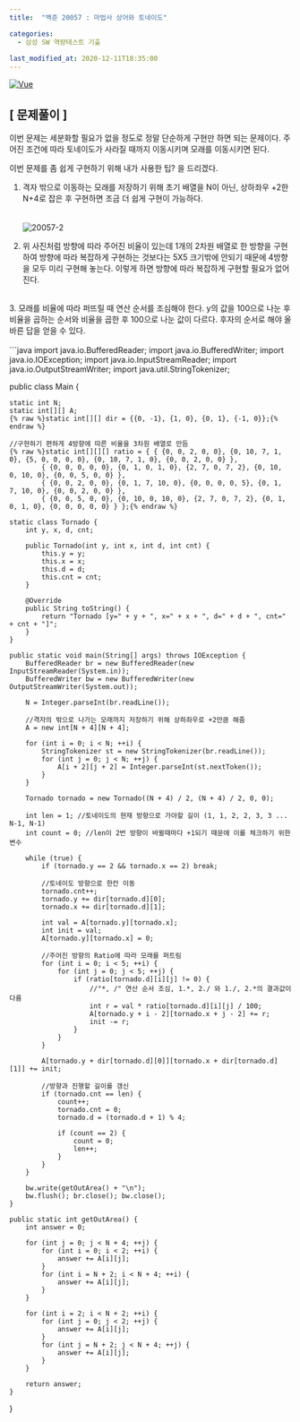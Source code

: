 ```yaml
---
title:  "백준 20057 : 마법사 상어와 토네이도"

categories:
  - 삼성 SW 역량테스트 기출
  
last_modified_at: 2020-12-11T18:35:00
---
```


[![Vue](https://user-images.githubusercontent.com/53072057/101898600-c1d33900-3bef-11eb-85b2-66035748897d.JPG)](https://www.acmicpc.net/problem/20057)  

<h2>[ 문제풀이 ]</h2>  
이번 문제는 세분화할 필요가 없을 정도로 정말 단순하게 구현만 하면 되는 문제이다.  
주어진 조건에 따라 토네이도가 사라질 때까지 이동시키며 모래를 이동시키면 된다.

이번 문제를 좀 쉽게 구현하기 위해 내가 사용한 팁? 을 드리겠다.  

1. 격자 밖으로 이동하는 모래를 저장하기 위해 초기 배열을 N이 아닌, 상하좌우 +2한 N+4로 잡은 후 구현하면 조금 더 쉽게 구현이 가능하다.
<br><br><br>
![20057-2](https://user-images.githubusercontent.com/53072057/101899155-ad437080-3bf0-11eb-89a5-07a322be1b5f.JPG)

2. 위 사진처럼 방향에 따라 주어진 비율이 있는데 1개의 2차원 배열로 한 방향을 구현하여 방향에 따라 복잡하게 구현하는 것보다는 5X5 크기밖에 안되기 때문에 4방향을 모두 미리 구현해 놓는다. 이렇게 하면 방향에 따라 복잡하게 구현할 필요가 없어진다.
<br>
3. 모래를 비율에 따라 퍼뜨릴 때 연산 순서를 조심해야 한다. y의 값을 100으로 나눈 후 비율을 곱하는 순서와 비율을 곱한 후 100으로 나눈 값이 다르다. 후자의 순서로 해야 올바른 답을 얻을 수 있다.
<br>
<br>
```java
import java.io.BufferedReader;
import java.io.BufferedWriter;
import java.io.IOException;
import java.io.InputStreamReader;
import java.io.OutputStreamWriter;
import java.util.StringTokenizer;

public class Main {

	static int N;
	static int[][] A;
	{% raw %}static int[][] dir = {{0, -1}, {1, 0}, {0, 1}, {-1, 0}};{% endraw %}

	//구현하기 편하게 4방향에 따른 비율을 3차원 배열로 만듬
	{% raw %}static int[][][] ratio = { { {0, 0, 2, 0, 0}, {0, 10, 7, 1, 0}, {5, 0, 0, 0, 0}, {0, 10, 7, 1, 0}, {0, 0, 2, 0, 0} },
			{ {0, 0, 0, 0, 0}, {0, 1, 0, 1, 0}, {2, 7, 0, 7, 2}, {0, 10, 0, 10, 0}, {0, 0, 5, 0, 0} },
			{ {0, 0, 2, 0, 0}, {0, 1, 7, 10, 0}, {0, 0, 0, 0, 5}, {0, 1, 7, 10, 0}, {0, 0, 2, 0, 0} },
			{ {0, 0, 5, 0, 0}, {0, 10, 0, 10, 0}, {2, 7, 0, 7, 2}, {0, 1, 0, 1, 0}, {0, 0, 0, 0, 0} } };{% endraw %}

	static class Tornado {
		int y, x, d, cnt;

		public Tornado(int y, int x, int d, int cnt) {
			this.y = y;
			this.x = x;
			this.d = d;
			this.cnt = cnt;
		}

		@Override
		public String toString() {
			return "Tornado [y=" + y + ", x=" + x + ", d=" + d + ", cnt=" + cnt + "]";
		}
	}

	public static void main(String[] args) throws IOException {
		BufferedReader br = new BufferedReader(new InputStreamReader(System.in));
		BufferedWriter bw = new BufferedWriter(new OutputStreamWriter(System.out));

		N = Integer.parseInt(br.readLine());

		//격자의 밖으로 나가는 모래까지 저장하기 위해 상하좌우로 +2만큼 해줌
		A = new int[N + 4][N + 4];

		for (int i = 0; i < N; ++i) {
			StringTokenizer st = new StringTokenizer(br.readLine());
			for (int j = 0; j < N; ++j) {
				A[i + 2][j + 2] = Integer.parseInt(st.nextToken());
			}
		}

		Tornado tornado = new Tornado((N + 4) / 2, (N + 4) / 2, 0, 0);

		int len = 1; //토네이도의 현재 방향으로 가야할 길이 (1, 1, 2, 2, 3, 3 ... N-1, N-1)
		int count = 0; //len이 2번 방향이 바뀔때마다 +1되기 때문에 이를 체크하기 위한 변수 

		while (true) {
			if (tornado.y == 2 && tornado.x == 2) break;

			//토네이도 방향으로 한칸 이동
			tornado.cnt++;
			tornado.y += dir[tornado.d][0];
			tornado.x += dir[tornado.d][1];

			int val = A[tornado.y][tornado.x];
			int init = val;
			A[tornado.y][tornado.x] = 0;

			//주어진 방향의 Ratio에 따라 모래를 퍼트림
			for (int i = 0; i < 5; ++i) {
				for (int j = 0; j < 5; ++j) {
					if (ratio[tornado.d][i][j] != 0) {
						//"*, /" 연산 순서 조심, 1.*, 2./ 와 1./, 2.*의 결과값이 다름
						int r = val * ratio[tornado.d][i][j] / 100;
						A[tornado.y + i - 2][tornado.x + j - 2] += r;
						init -= r;
					}
				}
			}

			A[tornado.y + dir[tornado.d][0]][tornado.x + dir[tornado.d][1]] += init;

			//방향과 진행할 길이를 갱신
			if (tornado.cnt == len) {
				count++;
				tornado.cnt = 0;
				tornado.d = (tornado.d + 1) % 4;

				if (count == 2) {
					count = 0;
					len++;
				}
			}
		}

		bw.write(getOutArea() + "\n");
		bw.flush(); br.close(); bw.close();
	}

	public static int getOutArea() {
		int answer = 0;

		for (int j = 0; j < N + 4; ++j) {
			for (int i = 0; i < 2; ++i) {
				answer += A[i][j];
			}
			for (int i = N + 2; i < N + 4; ++i) {
				answer += A[i][j];
			}
		}

		for (int i = 2; i < N + 2; ++i) {
			for (int j = 0; j < 2; ++j) {
				answer += A[i][j];
			}
			for (int j = N + 2; j < N + 4; ++j) {
				answer += A[i][j];
			}
		}

		return answer;
	}
}
```
